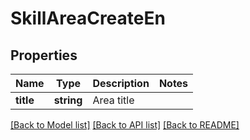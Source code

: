 # SkillAreaCreateEn

## Properties
Name | Type | Description | Notes
------------ | ------------- | ------------- | -------------
**title** | **string** | Area title | 

[[Back to Model list]](../README.md#documentation-for-models) [[Back to API list]](../README.md#documentation-for-api-endpoints) [[Back to README]](../README.md)


